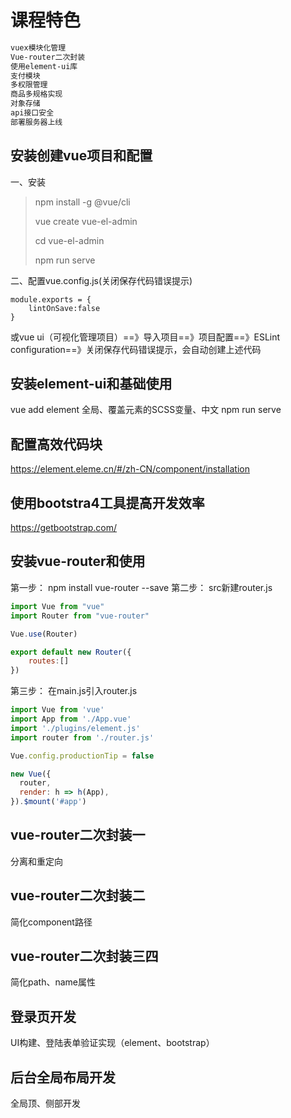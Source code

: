 # 课程特色

```cmd
vuex模块化管理
Vue-router二次封装
使用element-ui库
支付模块
多权限管理
商品多规格实现
对象存储
api接口安全
部署服务器上线
```

## 安装创建vue项目和配置

一、安装
>npm install -g @vue/cli
>
>vue create vue-el-admin
>
>cd vue-el-admin
>
>npm run serve

二、配置vue.config.js(关闭保存代码错误提示)

```javascrupt
module.exports = {
    lintOnSave:false
}
```

或vue ui（可视化管理项目）==》导入项目==》项目配置==》ESLint configuration==》关闭保存代码错误提示，会自动创建上述代码

## 安装element-ui和基础使用

vue add element
全局、覆盖元素的SCSS变量、中文
npm run serve

## 配置高效代码块

https://element.eleme.cn/#/zh-CN/component/installation

## 使用bootstra4工具提高开发效率

https://getbootstrap.com/

## 安装vue-router和使用

第一步：
    npm install vue-router --save
第二步：
    src新建router.js

```javascript
import Vue from "vue"
import Router from "vue-router"

Vue.use(Router)

export default new Router({
    routes:[]
})
```

第三步：
    在main.js引入router.js

```javascript
import Vue from 'vue'
import App from './App.vue'
import './plugins/element.js'
import router from './router.js'

Vue.config.productionTip = false

new Vue({
  router,
  render: h => h(App),
}).$mount('#app')
```

## vue-router二次封装一

分离和重定向

## vue-router二次封装二

简化component路径

## vue-router二次封装三四

简化path、name属性

## 登录页开发

UI构建、登陆表单验证实现（element、bootstrap）

## 后台全局布局开发

全局顶、侧部开发
